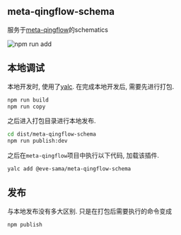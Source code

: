 ## meta-qingflow-schema

服务于[meta-qingflow](https://github.com/Eve-Sama/meta-qingflow)的schematics

![npm run add][npm run add]

[npm run add]:https://file.qingflow.com/uploads/file/51cf7aff-3b31-4651-bc07-697d61dd974d.png

## 本地调试

本地开发时, 使用了[yalc](https://juejin.cn/post/7033400734746066957). 在完成本地开发后, 需要先进行打包.
```bash
npm run build
npm run copy
```

之后进入打包目录进行本地发布.
```bash
cd dist/meta-qingflow-schema
npm run publish:dev
```

之后在`meta-qingflow`项目中执行以下代码, 加载该插件.
```bash
yalc add @eve-sama/meta-qingflow-schema
```

## 发布

与本地发布没有多大区别. 只是在打包后需要执行的命令变成
```bash
npm publish
```